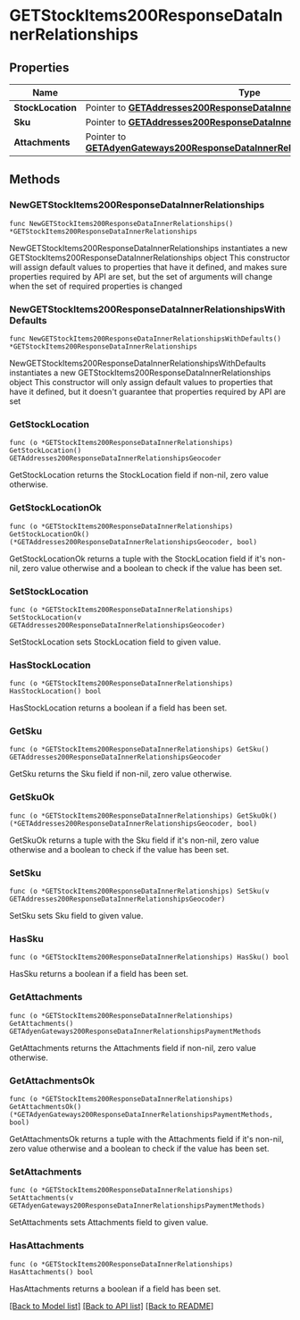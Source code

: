# GETStockItems200ResponseDataInnerRelationships

## Properties

Name | Type | Description | Notes
------------ | ------------- | ------------- | -------------
**StockLocation** | Pointer to [**GETAddresses200ResponseDataInnerRelationshipsGeocoder**](GETAddresses200ResponseDataInnerRelationshipsGeocoder.md) |  | [optional] 
**Sku** | Pointer to [**GETAddresses200ResponseDataInnerRelationshipsGeocoder**](GETAddresses200ResponseDataInnerRelationshipsGeocoder.md) |  | [optional] 
**Attachments** | Pointer to [**GETAdyenGateways200ResponseDataInnerRelationshipsPaymentMethods**](GETAdyenGateways200ResponseDataInnerRelationshipsPaymentMethods.md) |  | [optional] 

## Methods

### NewGETStockItems200ResponseDataInnerRelationships

`func NewGETStockItems200ResponseDataInnerRelationships() *GETStockItems200ResponseDataInnerRelationships`

NewGETStockItems200ResponseDataInnerRelationships instantiates a new GETStockItems200ResponseDataInnerRelationships object
This constructor will assign default values to properties that have it defined,
and makes sure properties required by API are set, but the set of arguments
will change when the set of required properties is changed

### NewGETStockItems200ResponseDataInnerRelationshipsWithDefaults

`func NewGETStockItems200ResponseDataInnerRelationshipsWithDefaults() *GETStockItems200ResponseDataInnerRelationships`

NewGETStockItems200ResponseDataInnerRelationshipsWithDefaults instantiates a new GETStockItems200ResponseDataInnerRelationships object
This constructor will only assign default values to properties that have it defined,
but it doesn't guarantee that properties required by API are set

### GetStockLocation

`func (o *GETStockItems200ResponseDataInnerRelationships) GetStockLocation() GETAddresses200ResponseDataInnerRelationshipsGeocoder`

GetStockLocation returns the StockLocation field if non-nil, zero value otherwise.

### GetStockLocationOk

`func (o *GETStockItems200ResponseDataInnerRelationships) GetStockLocationOk() (*GETAddresses200ResponseDataInnerRelationshipsGeocoder, bool)`

GetStockLocationOk returns a tuple with the StockLocation field if it's non-nil, zero value otherwise
and a boolean to check if the value has been set.

### SetStockLocation

`func (o *GETStockItems200ResponseDataInnerRelationships) SetStockLocation(v GETAddresses200ResponseDataInnerRelationshipsGeocoder)`

SetStockLocation sets StockLocation field to given value.

### HasStockLocation

`func (o *GETStockItems200ResponseDataInnerRelationships) HasStockLocation() bool`

HasStockLocation returns a boolean if a field has been set.

### GetSku

`func (o *GETStockItems200ResponseDataInnerRelationships) GetSku() GETAddresses200ResponseDataInnerRelationshipsGeocoder`

GetSku returns the Sku field if non-nil, zero value otherwise.

### GetSkuOk

`func (o *GETStockItems200ResponseDataInnerRelationships) GetSkuOk() (*GETAddresses200ResponseDataInnerRelationshipsGeocoder, bool)`

GetSkuOk returns a tuple with the Sku field if it's non-nil, zero value otherwise
and a boolean to check if the value has been set.

### SetSku

`func (o *GETStockItems200ResponseDataInnerRelationships) SetSku(v GETAddresses200ResponseDataInnerRelationshipsGeocoder)`

SetSku sets Sku field to given value.

### HasSku

`func (o *GETStockItems200ResponseDataInnerRelationships) HasSku() bool`

HasSku returns a boolean if a field has been set.

### GetAttachments

`func (o *GETStockItems200ResponseDataInnerRelationships) GetAttachments() GETAdyenGateways200ResponseDataInnerRelationshipsPaymentMethods`

GetAttachments returns the Attachments field if non-nil, zero value otherwise.

### GetAttachmentsOk

`func (o *GETStockItems200ResponseDataInnerRelationships) GetAttachmentsOk() (*GETAdyenGateways200ResponseDataInnerRelationshipsPaymentMethods, bool)`

GetAttachmentsOk returns a tuple with the Attachments field if it's non-nil, zero value otherwise
and a boolean to check if the value has been set.

### SetAttachments

`func (o *GETStockItems200ResponseDataInnerRelationships) SetAttachments(v GETAdyenGateways200ResponseDataInnerRelationshipsPaymentMethods)`

SetAttachments sets Attachments field to given value.

### HasAttachments

`func (o *GETStockItems200ResponseDataInnerRelationships) HasAttachments() bool`

HasAttachments returns a boolean if a field has been set.


[[Back to Model list]](../README.md#documentation-for-models) [[Back to API list]](../README.md#documentation-for-api-endpoints) [[Back to README]](../README.md)


